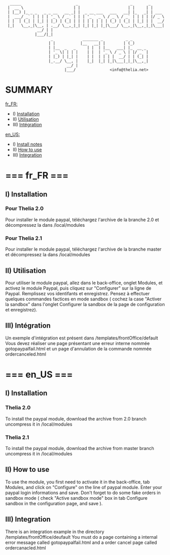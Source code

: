 ```
  _____                        _                       _       _
 |  __ \                      | |                     | |     | |
 | |__) |_ _ _   _ _ __   __ _| |  _ __ ___   ___   __| |_   _| | ___
 |  ___/ _` | | | | '_ \ / _` | | | '_ ` _ \ / _ \ / _` | | | | |/ _ \
 | |  | (_| | |_| | |_) | (_| | | | | | | | | (_) | (_| | |_| | |  __/
 |_|   \__,_|\__, | .__/ \__,_|_| |_| |_| |_|\___/ \__,_|\__,_|_|\___|
              __/ | |
             |___/|_|
                    _             _______ _          _ _
                   | |           |__   __| |        | (_)
                   | |__  _   _     | |  | |__   ___| |_  __ _
                   | '_ \| | | |    | |  | '_ \ / _ \ | |/ _` |
                   | |_) | |_| |    | |  | | | |  __/ | | (_| |
                   |_.__/ \__, |    |_|  |_| |_|\___|_|_|\__,_|
                           __/ |
                          |___/               <info@thelia.net>
```


# SUMMARY

<a href="#-fr_fr-">fr_FR:</a>
* I)   <a href="#i--installation">Installation</a>
* II)  <a href="#ii-utilisation">Utilisation</a>
* III) <a href="#iii-int%C3%A9gration">Intégration</a>

<a href="#-en_us-">en_US:</a>
* I)   <a href="#i--installation-1">Install notes</a>
* II)  <a href="#ii-how-to-use">How to use</a>
* III) <a href="#iii-integration">Integration</a>


# === fr_FR ===

## I)  Installation

### Pour Thelia 2.0

Pour installer le module paypal, téléchargez l'archive de la branche 2.0 et décompressez la dans <dossier de thelia>/local/modules

### Pour Thelia 2.1

Pour installer le module paypal, téléchargez l'archive de la branche master et décompressez la dans <dossier de thelia>/local/modules

## II) Utilisation

Pour utiliser le module paypal, allez dans le back-office, onglet Modules, et activez le module Paypal,
puis cliquez sur "Configurer" sur la ligne de Paypal. Remplissez vos identifants et enregistrez.
Pensez à effectuer quelques commandes factices en mode sandbox ( cochez la case "Activer la sandbox" dans l'onglet
Configurer la sandbox de la page de configuration et enregistrez).

## III) Intégration

Un exemple d'intégration est présent dans <dossier du module>/templates/frontOffice/default
Vous devez réaliser une page présentant une erreur interne nommée gotopaypalfail.html et un page d'annulation de la commande
nommée ordercanceled.html

# === en_US ===

## I)  Installation

### Thelia 2.0

To install the paypal module, download the archive from 2.0 branch uncompress it in <path to thelia>/local/modules

### Thelia 2.1

To install the paypal module, download the archive from master branch uncompress it in <path to thelia>/local/modules

## II) How to use

To use the module, you first need to activate it in the back-office, tab Modules, and click on "Configure" on the line
of paypal module. Enter your paypal login informations and save.
Don't forget to do some fake orders in sandbox mode ( check "Active sandbox mode" box in tab Configure sandbox in the
configuration page, and save ).

## III) Integration

There is an integration example in the directory <module path>/templates/frontOffice/deufault
You must do a page containing a internal error message called gotopaypalfail.html and a order cancel page called ordercanacled.html